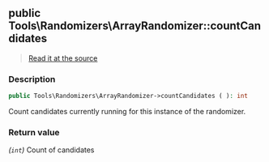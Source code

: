 ## public Tools\Randomizers\ArrayRandomizer::countCandidates

> [Read it at the source](https://github.com/julien-boudry/Condorcet/blob/master/src/Tools/Randomizers/ArrayRandomizer.php#L77)

### Description    

```php
public Tools\Randomizers\ArrayRandomizer->countCandidates ( ): int
```

Count candidates currently running for this instance of the randomizer.
    

### Return value   

*(`int`)* Count of candidates

